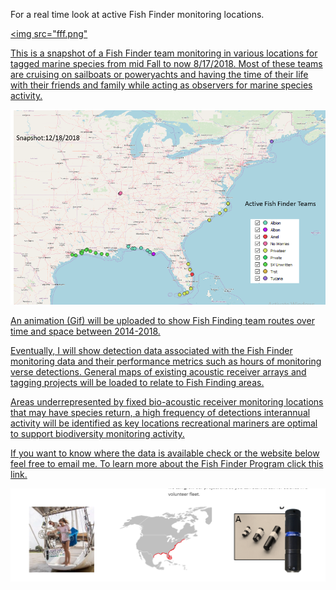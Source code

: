 
For a real time look at active Fish Finder monitoring locations.

<a href="https://orpteam.maps.arcgis.com/apps/webappviewer/index.html?id=c5085c49856d48a9b1e7d15ff60d1b9e" target="_blank"><img src="fff.png" 
  
  
 This is a snapshot of a Fish Finder team monitoring in various locations for tagged marine species from mid Fall to now 8/17/2018. Most of these teams are cruising on sailboats or poweryachts and having the time of their life with their friends and family while acting as observers for marine species activity.

![alt text](snapshot.PNG)

An animation (Gif) will be uploaded to show Fish Finding team routes over time and space between 2014-2018.

Eventually, I will show detection data associated with the Fish Finder monitoring data and their performance metrics such as hours of monitoring verse detections. General maps of existing acoustic receiver arrays and tagging projects will be loaded to relate to Fish Finding areas.

Areas underrepresented by fixed bio-acoustic receiver monitoring locations that may have species return, a high frequency of detections interannual activity will be identified as key locations recreational mariners are optimal to support biodiversity monitoring activity.

If you want to know where the data is available check or the website below feel free to email me. 
[To learn more about the Fish Finder Program click this link.](http://www.oceanresearchproject.org/programs/science/citizen-science/)



![alt text](eh.PNG)

